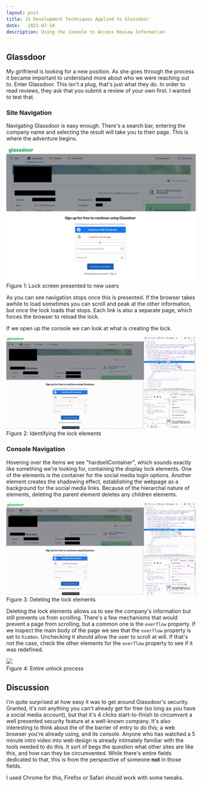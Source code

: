 ```yaml
---
layout: post
title: JS Development Techniques Applied to Glassdoor 
date:   2021-07-10
description: Using the Console to Access Review Information
---
```


## Glassdoor

My girlfriend is looking for a new position. As she goes through the process it became important to understand more about who we were reaching out to. Enter Glassdoor. This isn't a plug, that's just what they do. In order to read reviews, they ask that you submit a review of your own first. I wanted to test that.

### Site Navigation

Navigating Glassdoor is easy enough. There's a search bar, entering the company name and selecting the result will take you to their page. This is where the adventure begins.

<div class="img_row">
  <img class="col three" src="/assets/img/glassdoor/1.png">
</div>
<div class="col three caption">
  Figure 1: Lock screen presented to new users
</div>

As you can see navigation stops once this is presented. If the browser takes awhile to load sometimes you can scroll and peak at the other information, but once the lock loads that stops. Each link is also a separate page, which forces the browser to reload the lock.

If we open up the console we can look at what is creating the lock.

<div class="img_row">
  <img class="col three" src="/assets/img/glassdoor/highlight.gif">
</div>
<div class="col three caption">
  Figure 2: Identifying the lock elements
</div>

### Console Navigation

Hovering over the items we see "hardsellContainer", which sounds exactly like something we're looking for, containing the display lock elements. One of the elements is the container for the social media login options. Another element creates the shadowing effect, establishing the webpage as a background for the social media links. Because of the hierarchal nature of elements, deleting the parent element deletes any children elements.

<div class="img_row">
  <img class="col three" src="/assets/img/glassdoor/delete.gif">
</div>
<div class="col three caption">
  Figure 3: Deleting the lock elements
</div>

Deleting the lock elements allows us to see the company's information but still prevents us from scrolling. There's a few mechanisms that would prevent a page from scrolling, but a common one is the `overflow` property. If we inspect the main body of the page we see that the `overflow` property is set to `hidden`. Unchecking it should allow the user to scroll at will. If that's not the case, check the other elements for the `overflow` property to see if it was redefined.

<div class="img_row">
  <img class="col three" src="/assets/img/glassdoor/walmart.gif">
</div>
<div class="col three caption">
  Figure 4: Entire unlock process
</div>

## Discussion

I'm quite surprised at how easy it was to get around Glassdoor's security. Granted, it's not anything you can't already get for free (so long as you have a social media account), but that it's 4 clicks start-to-finish to circumvent a well presented security feature at a well-known company. It's also interesting to think about the of the barrier of entry to do this; a web browser you're already using, and its console. Anyone who has watched a 5 minute intro video into web design is already intimately familiar with the tools needed to do this. It sort of begs the question what other sites are like this, and how can they be circumvented. While there's entire fields dedicated to that, this is from the perspective of someone **not** in those fields.

I used Chrome for this, Firefox or Safari should work with some tweaks. 
